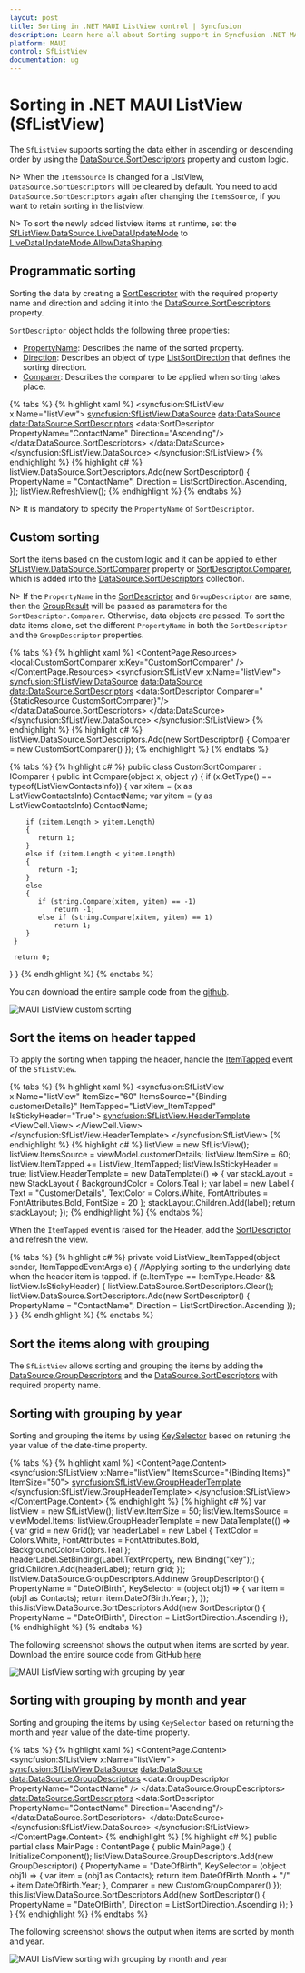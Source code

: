 ```yaml
---
layout: post
title: Sorting in .NET MAUI ListView control | Syncfusion
description: Learn here all about Sorting support in Syncfusion .NET MAUI ListView (SfListView) control, its elements and more.
platform: MAUI
control: SfListView
documentation: ug
---
```


# Sorting in .NET MAUI ListView (SfListView)

The `SfListView` supports sorting the data either in ascending or descending order by using the [DataSource.SortDescriptors](https://help.syncfusion.com/cr/maui/Syncfusion.DataSource.DataSource.html#Syncfusion_DataSource_DataSource_SortDescriptors) property and custom logic.

N> When the `ItemsSource` is changed for a ListView, `DataSource.SortDescriptors` will be cleared by default. You need to add `DataSource.SortDescriptors` again after changing the `ItemsSource`, if you want to retain sorting in the listview.

N> To sort the newly added listview items at runtime, set the [SfListView.DataSource.LiveDataUpdateMode](https://help.syncfusion.com/cr/maui/Syncfusion.DataSource.LiveDataUpdateMode.html) to [LiveDataUpdateMode.AllowDataShaping](https://help.syncfusion.com/cr/maui/Syncfusion.DataSource.LiveDataUpdateMode.html#Syncfusion_DataSource_LiveDataUpdateMode_AllowDataShaping). 

## Programmatic sorting

Sorting the data by creating a [SortDescriptor](https://help.syncfusion.com/cr/maui/Syncfusion.DataSource.SortDescriptor.html) with the required property name and direction and adding it into the [DataSource.SortDescriptors](https://help.syncfusion.com/cr/maui/Syncfusion.DataSource.DataSource.html#Syncfusion_DataSource_DataSource_SortDescriptors) property.

`SortDescriptor` object holds the following three properties:

* [PropertyName](https://help.syncfusion.com/cr/maui/Syncfusion.DataSource.SortDescriptor.html#Syncfusion_DataSource_SortDescriptor_PropertyName): Describes the name of the sorted property.
* [Direction](https://help.syncfusion.com/cr/maui/Syncfusion.DataSource.SortDescriptor.html#Syncfusion_DataSource_SortDescriptor_Direction): Describes an object of type [ListSortDirection](https://help.syncfusion.com/cr/maui/Syncfusion.DataSource.ListSortDirection.html) that defines the sorting direction.
* [Comparer](https://help.syncfusion.com/cr/maui/Syncfusion.DataSource.SortDescriptor.html#Syncfusion_DataSource_SortDescriptor_Comparer): Describes the comparer to be applied when sorting takes place.

{% tabs %}
{% highlight xaml %}
<ContentPage  xmlns:syncfusion="clr-namespace:Syncfusion.Maui.ListView;assembly=Syncfusion.Maui.ListView"
               xmlns:data="clr-namespace:Syncfusion.DataSource;assembly=Syncfusion.Maui.DataSource" >
  <syncfusion:SfListView x:Name="listView">
            <syncfusion:SfListView.DataSource>
                <data:DataSource>
                    <data:DataSource.SortDescriptors>
                        <data:SortDescriptor PropertyName="ContactName" Direction="Ascending"/>
                    </data:DataSource.SortDescriptors>
                </data:DataSource>
            </syncfusion:SfListView.DataSource>
  </syncfusion:SfListView>
</ContentPage>
{% endhighlight %}
{% highlight c# %}
listView.DataSource.SortDescriptors.Add(new SortDescriptor()
{
  PropertyName = "ContactName",
  Direction = ListSortDirection.Ascending,
}); 
listView.RefreshView();
{% endhighlight %}
{% endtabs %}

N> It is mandatory to specify the `PropertyName` of `SortDescriptor`.

## Custom sorting

Sort the items based on the custom logic and it can be applied to either [SfListView.DataSource.SortComparer](https://help.syncfusion.com/cr/maui/Syncfusion.DataSource.DataSource.html#Syncfusion_DataSource_DataSource_SortComparer) property or [SortDescriptor.Comparer](https://help.syncfusion.com/cr/maui/Syncfusion.DataSource.SortDescriptor.html#Syncfusion_DataSource_SortDescriptor_Comparer), which is added into the [DataSource.SortDescriptors](https://help.syncfusion.com/cr/maui/Syncfusion.DataSource.DataSource.html#Syncfusion_DataSource_DataSource_SortDescriptors) collection.

N> If the `PropertyName` in the [SortDescriptor](https://help.syncfusion.com/cr/maui/Syncfusion.DataSource.SortDescriptor.html) and `GroupDescriptor` are same, then the [GroupResult](https://help.syncfusion.com/cr/maui/Syncfusion.DataSource.Extensions.GroupResult.html) will be passed as parameters for the `SortDescriptor.Comparer`. Otherwise, data objects are passed. To sort the data items alone, set the different `PropertyName` in both the `SortDescriptor` and the `GroupDescriptor` properties.

{% tabs %}
{% highlight xaml %}
<ContentPage  xmlns:syncfusion="clr-namespace:Syncfusion.Maui.ListView;assembly=Syncfusion.Maui.ListView"
               xmlns:data="clr-namespace:Syncfusion.DataSource;assembly=Syncfusion.Maui.DataSource">
  <ContentPage.Resources>
    <ResourceDictionary>
      <local:CustomSortComparer x:Key="CustomSortComparer" />
    </ResourceDictionary>
  </ContentPage.Resources>
  <syncfusion:SfListView x:Name="listView">
    <syncfusion:SfListView.DataSource>
      <data:DataSource>
        <data:DataSource.SortDescriptors>
          <data:SortDescriptor Comparer="{StaticResource CustomSortComparer}"/>
        </data:DataSource.SortDescriptors>
      </data:DataSource>
    </syncfusion:SfListView.DataSource>
  </syncfusion:SfListView>
</ContentPage>
{% endhighlight %}
{% highlight c# %}
listView.DataSource.SortDescriptors.Add(new SortDescriptor()
{
  Comparer = new CustomSortComparer()
});
{% endhighlight %}
{% endtabs %}

{% tabs %}
{% highlight c# %}
public class CustomSortComparer : IComparer<object>
{
  public int Compare(object x, object y)
  {
     if (x.GetType() == typeof(ListViewContactsInfo))
     {
        var xitem = (x as ListViewContactsInfo).ContactName;
        var yitem = (y as ListViewContactsInfo).ContactName;

        if (xitem.Length > yitem.Length)
        {
           return 1;
        }
        else if (xitem.Length < yitem.Length)
        {
           return -1;
        }
        else
        {
           if (string.Compare(xitem, yitem) == -1)
               return -1;
           else if (string.Compare(xitem, yitem) == 1)
               return 1;
        }
     }

     return 0;
   }
}
{% endhighlight %}
{% endtabs %}

You can download the entire sample code from the [github](https://github.com/SyncfusionExamples/custom-sorting-.net-maui-listview).

![MAUI ListView custom sorting](Images/sorting/maui-listview-custom-sorting.jpg)

## Sort the items on header tapped

To apply the sorting when tapping the header, handle the [ItemTapped](https://help.syncfusion.com/cr/maui/Syncfusion.Maui.ListView.SfListView.html#Syncfusion_Maui_ListView_SfListView_ItemTapped) event of the `SfListView`.

{% tabs %}
{% highlight xaml %}
<ContentPage xmlns:syncfusion="clr-namespace:Syncfusion.Maui.ListView;assembly=Syncfusion.Maui.ListView"
               xmlns:data="clr-namespace:Syncfusion.DataSource;assembly=Syncfusion.Maui.DataSource">
  <syncfusion:SfListView x:Name="listView" ItemSize="60"
                        ItemsSource="{Binding customerDetails}" 
                        ItemTapped="ListView_ItemTapped" 
                        IsStickyHeader="True">
    <syncfusion:SfListView.HeaderTemplate>
      <DataTemplate>
        <ViewCell>
          <ViewCell.View>
            <StackLayout BackgroundColor="Teal">
              <Label TextColor="White" FontSize="20" FontAttributes="Bold" Text="CustomerDetails" />
            </StackLayout>
          </ViewCell.View>
        </ViewCell>
      </DataTemplate>
    </syncfusion:SfListView.HeaderTemplate>
  </syncfusion:SfListView>
</ContentPage>
{% endhighlight %}
{% highlight c# %}
listView = new SfListView();
listView.ItemsSource = viewModel.customerDetails;
listView.ItemSize = 60;
listView.ItemTapped += ListView_ItemTapped;
listView.IsStickyHeader = true;
listView.HeaderTemplate = new DataTemplate(() => 
{
  var stackLayout = new StackLayout { BackgroundColor = Colors.Teal };
  var label = new Label { Text = "CustomerDetails", TextColor = Colors.White, 
                          FontAttributes = FontAttributes.Bold, FontSize = 20 };
  stackLayout.Children.Add(label);
  return stackLayout;
});
{% endhighlight %}
{% endtabs %}

When the `ItemTapped` event is raised for the Header, add the [SortDescriptor](https://help.syncfusion.com/cr/maui/Syncfusion.DataSource.SortDescriptor.html) and refresh the view.

{% tabs %}
{% highlight c# %}
private void ListView_ItemTapped(object sender, ItemTappedEventArgs e)
{
  //Applying sorting to the underlying data when the header item is tapped.
  if (e.ItemType == ItemType.Header && listView.IsStickyHeader)
  {
    listView.DataSource.SortDescriptors.Clear();
    listView.DataSource.SortDescriptors.Add(new SortDescriptor()
    {
      PropertyName = "ContactName",
      Direction = ListSortDirection.Ascending
    });
  }
}
{% endhighlight %}
{% endtabs %}

## Sort the items along with grouping
 
The `SfListView` allows sorting and grouping the items by adding the [DataSource.GroupDescriptors](https://help.syncfusion.com/cr/maui/Syncfusion.DataSource.DataSource.html#Syncfusion_DataSource_DataSource_GroupDescriptors) and the [DataSource.SortDescriptors](https://help.syncfusion.com/cr/maui/Syncfusion.DataSource.DataSource.html#Syncfusion_DataSource_DataSource_SortDescriptors) with required property name.

## Sorting with grouping by year

Sorting and grouping the items by using [KeySelector](https://help.syncfusion.com/cr/maui/Syncfusion.DataSource.GroupDescriptor.html#Syncfusion_DataSource_GroupDescriptor_KeySelector) based on retuning the year value of the date-time property.

{% tabs %}
{% highlight xaml %}
<ContentPage xmlns:syncfusion="clr-namespace:Syncfusion.Maui.ListView;assembly=Syncfusion.Maui.ListView"
               xmlns:data="clr-namespace:Syncfusion.DataSource;assembly=Syncfusion.Maui.DataSource">
  <ContentPage.Content>
    <syncfusion:SfListView x:Name="listView" ItemsSource="{Binding Items}" ItemSize="50">
      <syncfusion:SfListView.GroupHeaderTemplate>
        <DataTemplate>
          <Grid>
              <Label Text= "{Binding Key}" BackgroundColor="Teal" FontAttributes="Bold" TextColor="White"/>
		      </Grid>
        </DataTemplate>
      </syncfusion:SfListView.GroupHeaderTemplate>
    </syncfusion:SfListView>
  </ContentPage.Content>
</ContentPage>
{% endhighlight %}
{% highlight c# %}
var listView = new SfListView();
listView.ItemSize = 50;
listView.ItemsSource = viewModel.Items;
listView.GroupHeaderTemplate = new DataTemplate(() => 
{
   var grid = new Grid();
   var headerLabel = new Label
   {
   TextColor = Colors.White,
   FontAttributes = FontAttributes.Bold,
   BackgroundColor=Colors.Teal
   };
   headerLabel.SetBinding(Label.TextProperty, new Binding("key"));
   grid.Children.Add(headerLabel);
   return grid;
});
listView.DataSource.GroupDescriptors.Add(new GroupDescriptor()
{
  PropertyName = "DateOfBirth",
  KeySelector = (object obj1) =>
  {
   var item = (obj1 as Contacts);
   return item.DateOfBirth.Year;
  },
});
this.listView.DataSource.SortDescriptors.Add(new SortDescriptor()
{
  PropertyName = "DateOfBirth",
  Direction = ListSortDirection.Ascending
});
{% endhighlight %}
{% endtabs %}

The following screenshot shows the output when items are sorted by year. Download the entire source code from GitHub [here](https://github.com/SyncfusionExamples/sorting-and-grouping-.net-maui-listview)

![MAUI ListView sorting with grouping by year](Images/sorting/maui-listview-with-grouping-by-year.jpg)

## Sorting with grouping by month and year

Sorting and grouping the items by using `KeySelector` based on returning the month and year value of the date-time property.

{% tabs %}
{% highlight xaml %}
<ContentPage xmlns:syncfusion="clr-namespace:Syncfusion.Maui.ListView;assembly=Syncfusion.Maui.ListView"
              xmlns:data="clr-namespace:Syncfusion.DataSource;assembly=Syncfusion.Maui.DataSource">
  <ContentPage.Content>
    <syncfusion:SfListView x:Name="listView">
      <syncfusion:SfListView.DataSource>
        <data:DataSource>
        <data:DataSource.GroupDescriptors>
            <data:GroupDescriptor PropertyName="ContactName" />
          </data:DataSource.GroupDescriptors>
          <data:DataSource.SortDescriptors>
            <data:SortDescriptor PropertyName="ContactName" Direction="Ascending"/>
          </data:DataSource.SortDescriptors>
        </data:DataSource>
      </syncfusion:SfListView.DataSource>
    </syncfusion:SfListView>
  </ContentPage.Content>
</ContentPage>
{% endhighlight %}
{% highlight c# %}
public partial class MainPage : ContentPage
{
   public MainPage()
   {
       InitializeComponent();
       listView.DataSource.GroupDescriptors.Add(new GroupDescriptor()
       {
           PropertyName = "DateOfBirth",
           KeySelector = (object obj1) =>
           {
               var item = (obj1 as Contacts);
               return item.DateOfBirth.Month + "/" + item.DateOfBirth.Year;
           },
           Comparer = new CustomGroupComparer()
       });
       this.listView.DataSource.SortDescriptors.Add(new SortDescriptor()
       {
           PropertyName = "DateOfBirth",
           Direction = ListSortDirection.Ascending
       });
   }
}
{% endhighlight %}
{% endtabs %}

The following screenshot shows the output when items are sorted by month and year.

![MAUI ListView sorting with grouping by month and year](Images/sorting/maui-listview-sorting-with-grouping-by-year.jpg)
